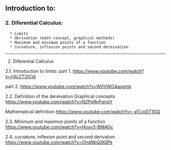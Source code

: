 ## Introduction to:
  
### 2. Diferential Calculus:
      * Limits
      * derivation (math concept, graphical methods)
      * Maximum and minimum points of a function
      * Curvature, inflexion points and second dereivation
      
------------------------------------
2. Diferential Calculus

2.1. Introduction to limits:
part 1.
https://www.youtube.com/watch?v=riXcZT2ICjA

part 2.
https://www.youtube.com/watch?v=W0VWO4asgmk

2.2. Definition of the dereivation
Graphical concepts
https://www.youtube.com/watch?v=N2PpRnFqnqY

Mathematical definition
https://www.youtube.com/watch?v=-aTLjoDT1GQ

2.3. Minimum and maximun ponits of a function
https://www.youtube.com/watch?v=Hoyv3-BMAGc

2.4. curvature, inflexion point and second derivation
https://www.youtube.com/watch?v=OhqNbQi9QPk
